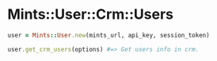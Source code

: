 # Mints::User::Crm::Users

```ruby
user = Mints::User.new(mints_url, api_key, session_token)

user.get_crm_users(options) #=> Get users info in crm.
```